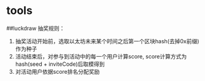 # tools

##luckdraw
抽奖规则：

1. 抽奖活动开始前，选取以太坊未来某个时间之后第一个区块hash(去掉0x前缀)作为种子
2. 活动结束后，对参与到活动中的每一个用户计算score, score计算方式为hash(seed + inviteCode)后取模得到
3. 对活动用户依据score排名分配奖励
